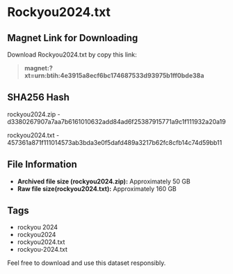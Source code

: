 
# Rockyou2024.txt

## Magnet Link for Downloading
Download Rockyou2024.txt by copy this link: 

> **magnet:?xt=urn:btih:4e3915a8ecf6bc174687533d93975b1ff0bde38a**
 
## SHA256 Hash
rockyou2024.zip - 
d3380267907a7aa7b6161010632add84ad6f25387915771a9c1f111932a20a19

rockyou2024.txt - 
457361a871f111014573ab3bda3e0f5dafd489a3217b62fc8cfb14c74d59bb11

 
## File Information
- **Archived file size (rockyou2024.zip):** Approximately 50 GB
- **Raw file size(rockyou2024.txt):** Approximately 160 GB

## Tags
- rockyou 2024
- rockyou2024
- rockyou2024.txt
- rockyou-2024.txt

Feel free to download and use this dataset responsibly.
